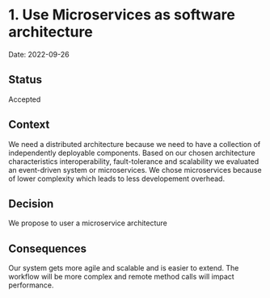 # 1. Use Microservices as software architecture

Date: 2022-09-26

## Status

Accepted

## Context

We need a distributed architecture because we need to have a collection of independently deployable components.
Based on our chosen architecture characteristics interoperability, fault-tolerance and scalability we evaluated an event-driven system or microservices.
We chose microservices because of lower complexity which leads to less developement overhead.

## Decision

We propose to user a microservice architecture

## Consequences

Our system gets more agile and scalable and is easier to extend.
The workflow will be more complex and remote method calls will impact performance.